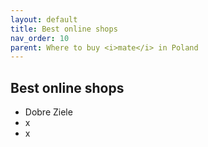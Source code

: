 ```yaml
---
layout: default
title: Best online shops
nav_order: 10
parent: Where to buy <i>mate</i> in Poland
---
```


## Best online shops

* Dobre Ziele
* x
* x